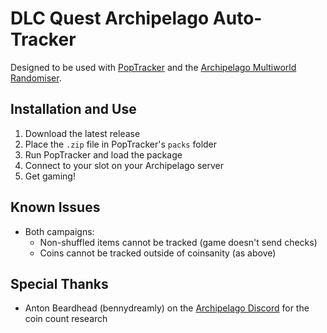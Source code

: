 # DLC Quest Archipelago Auto-Tracker

Designed to be used with [PopTracker](https://github.com/black-sliver/PopTracker) and the [Archipelago Multiworld Randomiser](https://archipelago.gg/).

## Installation and Use

1. Download the latest release
2. Place the `.zip` file in PopTracker's `packs` folder
3. Run PopTracker and load the package
4. Connect to your slot on your Archipelago server
5. Get gaming!

## Known Issues

- Both campaigns:
  - Non-shuffled items cannot be tracked (game doesn't send checks)
  - Coins cannot be tracked outside of coinsanity (as above)

## Special Thanks

- Anton Beardhead (bennydreamly) on the [Archipelago Discord](https://discord.gg/8Z65BR2) for the coin count research